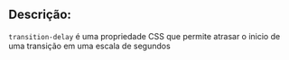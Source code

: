 ## Descrição:

`transition-delay` é uma propriedade CSS que permite atrasar o inicio de uma transição em uma escala de segundos